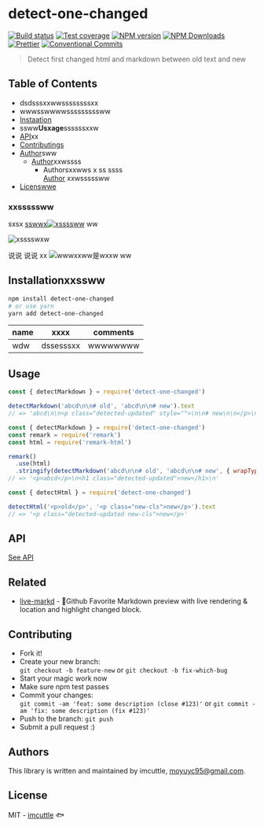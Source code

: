 # detect-one-changed

[![Build status](https://img.shields.io/travis/imcuttle/detect-one-changed/master.svg?style=flat-square)](https://travis-ci.org/imcuttle/detect-one-changed)
[![Test coverage](https://img.shields.io/codecov/c/github/imcuttle/detect-one-changed.svg?style=flat-square)](https://codecov.io/github/imcuttle/detect-one-changed?branch=master)
[![NPM version](https://img.shields.io/npm/v/detect-one-changed.svg?style=flat-square)](https://www.npmjs.com/package/detect-one-changed)
[![NPM Downloads](https://img.shields.io/npm/dm/detect-one-changed.svg?style=flat-square&maxAge=43200)](https://www.npmjs.com/package/detect-one-changed)
[![Prettier](https://img.shields.io/badge/code_style-prettier-ff69b4.svg?style=flat-square)](https://prettier.io/)
[![Conventional Commits](https://img.shields.io/badge/Conventional%20Commits-1.0.0-yellow.svg?style=flat-square)](https://conventionalcommits.org)

> Detect first changed html and markdown between old text and new

## Table of Contents

<!-- toc -->

- dsdsssxxwwssssssssxx
- wwwsswwwwsssssssssww
- [Instaation](#installatison)
- ssww**Usxage**ssssssxxw
- [API](#api)xx
- [Contributings](#xcontributing)
- [Author](#authors)sww
  - [Author](#authors)xxwssss
    - Authorsxxwws x ss ssss  
      [Author](#authors) xxwsssssww
- [Licenswwe](#xlicensxe)

<!-- tocstop -->

### xxsssssww

sxsx [sswwx![xssssww](https://i.loli.net/2018/10/30/5bd837100d978.png)](https://ssxs) ww

![xsssswxw](https://i.loli.net/2018/10/30/5bd837100d978.png)

说说 说说 xx ![wwwxxww是wxxw](https://i.loli.net/2018/10/30/5bd837100d978.png) ww

## Installationxxssww

```bash
npm install detect-one-changed
# or use yarn
yarn add detect-one-changed
```

| name | xxxx      | comments |
| ---- | --------- | -------- |
| wdw  | dssesssxx | wwwwwwww |

## Usage

```javascript
const { detectMarkdown } = require('detect-one-changed')

detectMarkdown('abcd\n\n# old', 'abcd\n\n# new').text
// => 'abcd\n\n<p class="detected-updated" style="">\n\n# new\n\n</p>\n'
```

```javascript
const { detectMarkdown } = require('detect-one-changed')
const remark = require('remark')
const html = require('remark-html')

remark()
  .use(html)
  .stringify(detectMarkdown('abcd\n\n# old', 'abcd\n\n# new', { wrapType: 'ast' }).ast)
// => '<p>abcd</p>\n<h1 class="detected-updated">new</h1>\n'
```

```javascript
const { detectHtml } = require('detect-one-changed')

detectHtml('<p>old</p>', '<p class="new-cls">new</p>').text
// => '<p class="detected-updated new-cls">new</p>'
```

## API

[See API](./docs/api.md)

## Related

- [live-markd](https://github.com/imcuttle/live-markd) - 📝Github Favorite Markdown preview with live rendering & location and highlight changed block.

## Contributing

- Fork it!
- Create your new branch:  
  `git checkout -b feature-new` or `git checkout -b fix-which-bug`
- Start your magic work now
- Make sure npm test passes
- Commit your changes:  
  `git commit -am 'feat: some description (close #123)'` or `git commit -am 'fix: some description (fix #123)'`
- Push to the branch: `git push`
- Submit a pull request :)

## Authors

This library is written and maintained by imcuttle, <a href="mailto:moyuyc95@gmail.com">moyuyc95@gmail.com</a>.

## License

MIT - [imcuttle](https://github.com/imcuttle) 🐟
